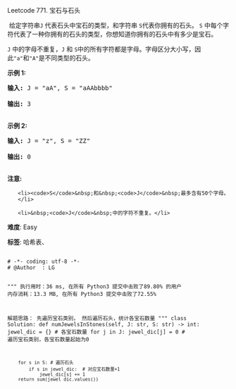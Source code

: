 Leetcode 771. 宝石与石头
<p>&nbsp;给定字符串<code>J</code>&nbsp;代表石头中宝石的类型，和字符串&nbsp;<code>S</code>代表你拥有的石头。&nbsp;<code>S</code>&nbsp;中每个字符代表了一种你拥有的石头的类型，你想知道你拥有的石头中有多少是宝石。</p>


<p><code>J</code>&nbsp;中的字母不重复，<code>J</code>&nbsp;和&nbsp;<code>S</code>中的所有字符都是字母。字母区分大小写，因此<code>&quot;a&quot;</code>和<code>&quot;A&quot;</code>是不同类型的石头。</p>



<p><strong>示例 1:</strong></p>



<pre><strong>输入:</strong> J = &quot;aA&quot;, S = &quot;aAAbbbb&quot;

<strong>输出:</strong> 3

</pre>



<p><strong>示例 2:</strong></p>



<pre><strong>输入:</strong> J = &quot;z&quot;, S = &quot;ZZ&quot;

<strong>输出:</strong> 0

</pre>



<p><strong>注意:</strong></p>



<ul>

	<li><code>S</code>&nbsp;和&nbsp;<code>J</code>&nbsp;最多含有50个字母。</li>

	<li>&nbsp;<code>J</code>&nbsp;中的字符不重复。</li>

</ul>





 **难度**: Easy



 **标签**: 哈希表、 





<div class="hcb_wrap">
<pre class="prism undefined-numbers lang-python" data-lang="Python"><code>
# -*- coding: utf-8 -*-
# @Author  : LG

"""
执行用时：36 ms, 在所有 Python3 提交中击败了89.80% 的用户
内存消耗：13.3 MB, 在所有 Python3 提交中击败了72.55%

解题思路：
    先遍历宝石类别，
    然后遍历石头，统计各宝石数量
"""
class Solution:
    def numJewelsInStones(self, J: str, S: str) -> int:
        jewel_dic = {}  # 各宝石数量
        for j in J:
            jewel_dic[j] = 0    # 遍历宝石类别，各宝石数量起始为0

        for s in S: # 遍历石头
            if s in jewel_dic:  # 对应宝石数量+1
                jewel_dic[s] += 1
        return sum(jewel_dic.values())
</code></pre></div>
